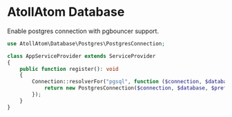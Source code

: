 # AtollAtom Database

Enable postgres connection with pgbouncer support.

```php
use AtollAtom\Database\Postgres\PostgresConnection;

class AppServiceProvider extends ServiceProvider
{
    public function register(): void
    {
        Connection::resolverFor("pgsql", function ($connection, $database, $prefix, $config) {
            return new PostgresConnection($connection, $database, $prefix, $config);
        });
    }
}
```
